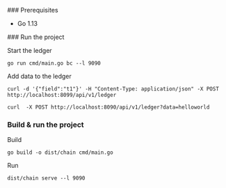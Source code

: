 ### Prerequisites
* Go 1.13

### Run the project

Start the ledger
```
go run cmd/main.go bc --l 9090
```

Add data to the ledger

```
curl -d '{"field":"t1"}' -H "Content-Type: application/json" -X POST http://localhost:8099/api/v1/ledger
```

```
curl  -X POST http://localhost:8090/api/v1/ledger?data=helloworld
```

### Build & run the project

Build 
```
go build -o dist/chain cmd/main.go
```
Run 
```
dist/chain serve --l 9090
```

